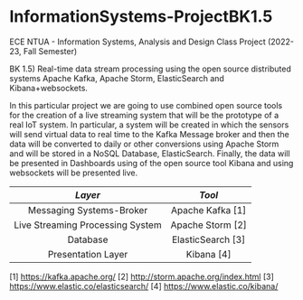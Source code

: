 # InformationSystems-ProjectBK1.5
ECE NTUA - Information Systems, Analysis and Design Class Project (2022-23, Fall Semester)

ΒK 1.5) Real-time data stream processing using the open source distributed systems  Apache Kafka, Apache Storm, ElasticSearch and Kibana+websockets.

In this particular project we are going to use combined open source tools for the creation of a live streaming system that will be the prototype of a real IoT system. In particular, a system will be created in which the sensors will send virtual data to real time to the Kafka Message broker and then the data will be converted to daily or other conversions using Apache Storm and will be stored in a NoSQL Database, ElasticSearch. Finally, the data will be presented in Dashboards using of the open source tool Kibana and using websockets will be presented live.

| *Layer* | *Tool*    |
| :---:   | :---: | 
| Messaging Systems-Broker | Apache Kafka [1]   | 
| Live Streaming Processing System  | Apache Storm [2]   |
| Database   | ElasticSearch [3]   |
| Presentation Layer   | Kibana [4]   |

[1] https://kafka.apache.org/
[2] http://storm.apache.org/index.html
[3] https://www.elastic.co/elasticsearch/
[4] https://www.elastic.co/kibana/